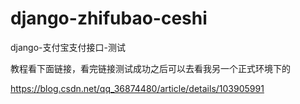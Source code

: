 # django-zhifubao-ceshi
django-支付宝支付接口-测试


教程看下面链接，看完链接测试成功之后可以去看我另一个正式环境下的

https://blog.csdn.net/qq_36874480/article/details/103905991
